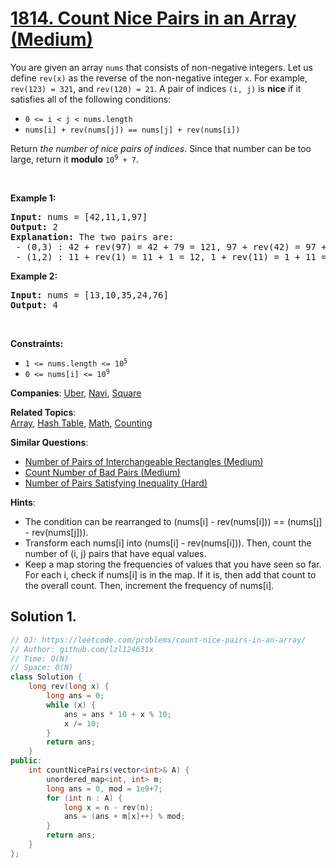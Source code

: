 # [1814. Count Nice Pairs in an Array (Medium)](https://leetcode.com/problems/count-nice-pairs-in-an-array)

<p>You are given an array <code>nums</code> that consists of non-negative integers. Let us define <code>rev(x)</code> as the reverse of the non-negative integer <code>x</code>. For example, <code>rev(123) = 321</code>, and <code>rev(120) = 21</code>. A pair of indices <code>(i, j)</code> is <strong>nice</strong> if it satisfies all of the following conditions:</p>

<ul>
	<li><code>0 &lt;= i &lt; j &lt; nums.length</code></li>
	<li><code>nums[i] + rev(nums[j]) == nums[j] + rev(nums[i])</code></li>
</ul>

<p>Return <em>the number of nice pairs of indices</em>. Since that number can be too large, return it <strong>modulo</strong> <code>10<sup>9</sup> + 7</code>.</p>

<p>&nbsp;</p>
<p><strong class="example">Example 1:</strong></p>

<pre>
<strong>Input:</strong> nums = [42,11,1,97]
<strong>Output:</strong> 2
<strong>Explanation:</strong> The two pairs are:
 - (0,3) : 42 + rev(97) = 42 + 79 = 121, 97 + rev(42) = 97 + 24 = 121.
 - (1,2) : 11 + rev(1) = 11 + 1 = 12, 1 + rev(11) = 1 + 11 = 12.
</pre>

<p><strong class="example">Example 2:</strong></p>

<pre>
<strong>Input:</strong> nums = [13,10,35,24,76]
<strong>Output:</strong> 4
</pre>

<p>&nbsp;</p>
<p><strong>Constraints:</strong></p>

<ul>
	<li><code>1 &lt;= nums.length &lt;= 10<sup>5</sup></code></li>
	<li><code>0 &lt;= nums[i] &lt;= 10<sup>9</sup></code></li>
</ul>


**Companies**:
[Uber](https://leetcode.com/company/uber), [Navi](https://leetcode.com/company/navi), [Square](https://leetcode.com/company/square)

**Related Topics**:  
[Array](https://leetcode.com/tag/array), [Hash Table](https://leetcode.com/tag/hash-table), [Math](https://leetcode.com/tag/math), [Counting](https://leetcode.com/tag/counting)

**Similar Questions**:
* [Number of Pairs of Interchangeable Rectangles (Medium)](https://leetcode.com/problems/number-of-pairs-of-interchangeable-rectangles)
* [Count Number of Bad Pairs (Medium)](https://leetcode.com/problems/count-number-of-bad-pairs)
* [Number of Pairs Satisfying Inequality (Hard)](https://leetcode.com/problems/number-of-pairs-satisfying-inequality)

**Hints**:
* The condition can be rearranged to (nums[i] - rev(nums[i])) == (nums[j] - rev(nums[j])).
* Transform each nums[i] into (nums[i] - rev(nums[i])). Then, count the number of (i, j) pairs that have equal values.
* Keep a map storing the frequencies of values that you have seen so far. For each i, check if nums[i] is in the map. If it is, then add that count to the overall count. Then, increment the frequency of nums[i].

## Solution 1.

```cpp
// OJ: https://leetcode.com/problems/count-nice-pairs-in-an-array/
// Author: github.com/lzl124631x
// Time: O(N)
// Space: O(N)
class Solution {
    long rev(long x) {
        long ans = 0;
        while (x) {
            ans = ans * 10 + x % 10;
            x /= 10;
        }
        return ans;
    }
public:
    int countNicePairs(vector<int>& A) {
        unordered_map<int, int> m;
        long ans = 0, mod = 1e9+7;
        for (int n : A) {
            long x = n - rev(n);
            ans = (ans + m[x]++) % mod;
        }
        return ans;
    }
};
```